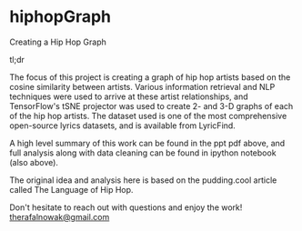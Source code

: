 # hiphopGraph
Creating a Hip Hop Graph

tl;dr

The focus of this project is creating a graph of hip hop artists based on the cosine similarity between artists.  Various information retrieval and NLP techniques were used to arrive at these artist relationships, and TensorFlow's tSNE projector was used to create 2- and 3-D graphs of each of the hip hop artists.  The dataset used is one of the most comprehensive open-source lyrics datasets, and is available from LyricFind.  

A high level summary of this work can be found in the ppt pdf above, and full analysis along with data cleaning can be found in ipython notebook (also above).

The original idea and analysis here is based on the pudding.cool article called The Language of Hip Hop.

Don't hesitate to reach out with questions and enjoy the work!
therafalnowak@gmail.com
